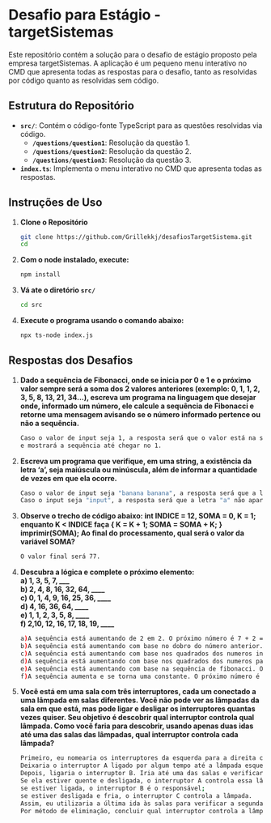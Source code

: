 # Desafio para Estágio - targetSistemas

Este repositório contém a solução para o desafio de estágio proposto pela empresa targetSistemas. A aplicação é um pequeno menu interativo no CMD que apresenta todas as respostas para o desafio, tanto as resolvidas por código quanto as resolvidas sem código.

## Estrutura do Repositório

- **`src/`**: Contém o código-fonte TypeScript para as questões resolvidas via código.
  - **`/questions/question1`**: Resolução da questão 1.
  - **`/questions/question2`**: Resolução da questão 2.
  - **`/questions/question3`**: Resolução da questão 3.
- **`index.ts`**: Implementa o menu interativo no CMD que apresenta todas as respostas.

## Instruções de Uso

1. **Clone o Repositório**

   ```bash
   git clone https://github.com/Grillekkj/desafiosTargetSistema.git
   cd
   
2. **Com o node instalado, execute:**
   ```bash
   npm install
3. **Vá ate o diretório `src/`**
   ```bash
   cd src
4. **Execute o programa usando o comando abaixo:**
   ```bash
   npx ts-node index.js

## Respostas dos Desafios

1. **Dado a sequência de Fibonacci, onde se inicia por 0 e 1 e o próximo valor sempre será a soma dos 2 valores anteriores (exemplo: 0, 1, 1, 2, 3, 5, 8, 13, 21, 34...), escreva um programa na linguagem que desejar onde, informado um número, ele calcule a sequência de Fibonacci e retorne uma mensagem avisando se o número informado pertence ou não a sequência.**
   ```bash
   Caso o valor de input seja 1, a resposta será que o valor está na sequência de fibonacci
   e mostrará a sequência até chegar no 1.
2. **Escreva um programa que verifique, em uma string, a existência da letra ‘a’, seja maiúscula ou minúscula, além de informar a quantidade de vezes em que ela ocorre.**
   ```bash
   Caso o valor de input seja "banana banana", a resposta será que a letra "a" aparece 6 vezes no texto.
   Caso o input seja "input", a resposta será que a letra "a" não aparece no texto.
3. **Observe o trecho de código abaixo: int INDICE = 12, SOMA = 0, K = 1; enquanto K < INDICE faça { K = K + 1; SOMA = SOMA + K; } imprimir(SOMA); Ao final do processamento, qual será o valor da variável SOMA?**
   ```bash
   O valor final será 77.
4. **Descubra a lógica e complete o próximo elemento:<br>a) 1, 3, 5, 7, ___<br>b) 2, 4, 8, 16, 32, 64, ____<br>c) 0, 1, 4, 9, 16, 25, 36, ____<br>d) 4, 16, 36, 64, ____<br>e) 1, 1, 2, 3, 5, 8, ____<br>f) 2,10, 12, 16, 17, 18, 19, ____**
   ```bash
   a)A sequência está aumentando de 2 em 2. O próximo número é 7 + 2 = 9.
   b)A sequência está aumentando com base no dobro do número anterior. O próximo número é 64 × 2 = 128
   c)A sequência está aumentando com base nos quadrados dos numeros inteiros. O próximo número é 7² = 49
   d)A sequência está aumentando com base nos quadrados dos numeros pares. O proximo número é 10² = 100
   e)A sequência está aumentando com base na sequência de fibonacci. O próximo número é 5 + 8 = 13
   f)A sequência aumenta e se torna uma constante. O próximo número é 20
5. **Você está em uma sala com três interruptores, cada um conectado a uma lâmpada em salas diferentes. Você não pode ver as lâmpadas da sala em que está, mas pode ligar e desligar os interruptores quantas vezes quiser. Seu objetivo é descobrir qual interruptor controla qual lâmpada. Como você faria para descobrir, usando apenas duas idas até uma das salas das lâmpadas, qual interruptor controla cada lâmpada?**
   ```bash
   Primeiro, eu nomearia os interruptores da esquerda para a direita como A, B e C.
   Deixaria o interruptor A ligado por algum tempo até a lâmpada esquentar e, em seguida, o desligaria.
   Depois, ligaria o interruptor B. Iria até uma das salas e verificaria a lâmpada.
   Se ela estiver quente e desligada, o interruptor A controla essa lâmpada;
   se estiver ligada, o interruptor B é o responsável;
   se estiver desligada e fria, o interruptor C controla a lâmpada.
   Assim, eu utilizaria a última ida às salas para verificar a segunda lâmpada.
   Por método de eliminação, concluir qual interruptor controla a lâmpada restante.
